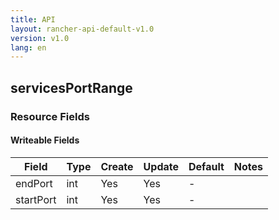 ```yaml
---
title: API
layout: rancher-api-default-v1.0
version: v1.0
lang: en
---
```


## servicesPortRange



### Resource Fields

#### Writeable Fields

Field | Type | Create | Update | Default | Notes
---|---|---|---|---|---
endPort | int | Yes | Yes | - | 
startPort | int | Yes | Yes | - | 



<br>
